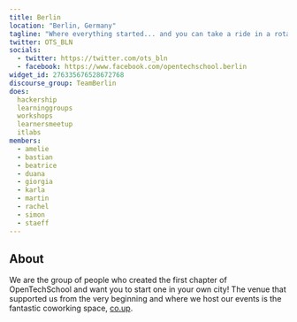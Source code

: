 ```yaml
---
title: Berlin
location: "Berlin, Germany"
tagline: "Where everything started... and you can take a ride in a rotating TV tower"
twitter: OTS_BLN
socials:
  - twitter: https://twitter.com/ots_bln
  - facebook: https://www.facebook.com/opentechschool.berlin
widget_id: 276335676528672768
discourse_group: TeamBerlin
does:
  hackership
  learninggroups
  workshops
  learnersmeetup
  itlabs
members:
  - amelie
  - bastian
  - beatrice
  - duana
  - giorgia
  - karla
  - martin
  - rachel
  - simon
  - staeff
---
```


## About

We are the group of people who created the first chapter of OpenTechSchool and
want you to start one in your own city! The venue that supported us from the
very beginning and where we host our events is the fantastic coworking space,
[co.up].

[co.up]: https://co-up.de/
